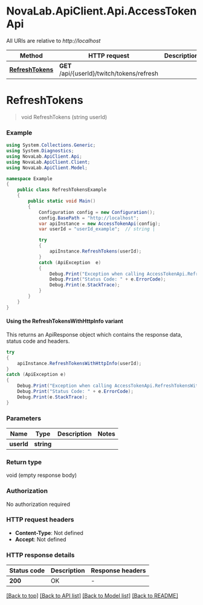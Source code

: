 # NovaLab.ApiClient.Api.AccessTokenApi

All URIs are relative to *http://localhost*

| Method | HTTP request | Description |
|--------|--------------|-------------|
| [**RefreshTokens**](AccessTokenApi.md#refreshtokens) | **GET** /api/{userId}/twitch/tokens/refresh |  |

<a name="refreshtokens"></a>
# **RefreshTokens**
> void RefreshTokens (string userId)



### Example
```csharp
using System.Collections.Generic;
using System.Diagnostics;
using NovaLab.ApiClient.Api;
using NovaLab.ApiClient.Client;
using NovaLab.ApiClient.Model;

namespace Example
{
    public class RefreshTokensExample
    {
        public static void Main()
        {
            Configuration config = new Configuration();
            config.BasePath = "http://localhost";
            var apiInstance = new AccessTokenApi(config);
            var userId = "userId_example";  // string | 

            try
            {
                apiInstance.RefreshTokens(userId);
            }
            catch (ApiException  e)
            {
                Debug.Print("Exception when calling AccessTokenApi.RefreshTokens: " + e.Message);
                Debug.Print("Status Code: " + e.ErrorCode);
                Debug.Print(e.StackTrace);
            }
        }
    }
}
```

#### Using the RefreshTokensWithHttpInfo variant
This returns an ApiResponse object which contains the response data, status code and headers.

```csharp
try
{
    apiInstance.RefreshTokensWithHttpInfo(userId);
}
catch (ApiException e)
{
    Debug.Print("Exception when calling AccessTokenApi.RefreshTokensWithHttpInfo: " + e.Message);
    Debug.Print("Status Code: " + e.ErrorCode);
    Debug.Print(e.StackTrace);
}
```

### Parameters

| Name | Type | Description | Notes |
|------|------|-------------|-------|
| **userId** | **string** |  |  |

### Return type

void (empty response body)

### Authorization

No authorization required

### HTTP request headers

 - **Content-Type**: Not defined
 - **Accept**: Not defined


### HTTP response details
| Status code | Description | Response headers |
|-------------|-------------|------------------|
| **200** | OK |  -  |

[[Back to top]](#) [[Back to API list]](../README.md#documentation-for-api-endpoints) [[Back to Model list]](../README.md#documentation-for-models) [[Back to README]](../README.md)

